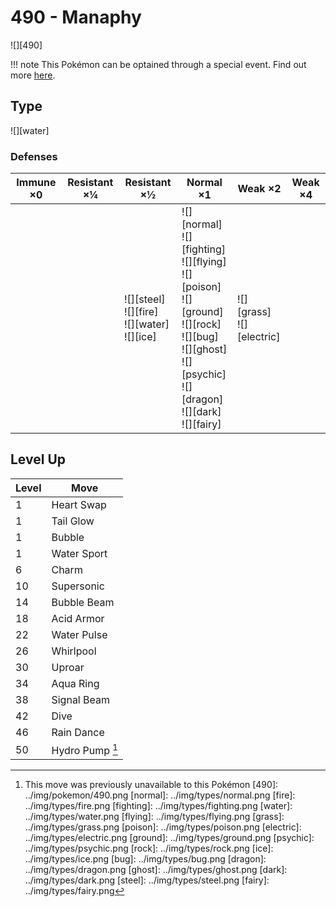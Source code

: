 # 490 - Manaphy
![][490]

!!! note
    This Pokémon can be optained through a special event. Find out more [here](../../special_events/#manaphy).

## Type

![][water]

### Defenses

Immune ×0 | Resistant ×¼ | Resistant ×½                                          | Normal ×1                                                                                                                                                                      | Weak ×2                         | Weak ×4
---       | ---          | ---                                                   | ---                                                                                                                                                                            | ---                             | ---
&nbsp;    | &nbsp;       | ![][steel]<br>![][fire]<br>![][water]<br>![][ice]<br> | ![][normal]<br>![][fighting]<br>![][flying]<br>![][poison]<br>![][ground]<br>![][rock]<br>![][bug]<br>![][ghost]<br>![][psychic]<br>![][dragon]<br>![][dark]<br>![][fairy]<br> | ![][grass]<br>![][electric]<br> | &nbsp;

## Level Up

Level | Move
---   | ---
1     | Heart Swap
1     | Tail Glow
1     | Bubble
1     | Water Sport
6     | Charm
10    | Supersonic
14    | Bubble Beam
18    | Acid Armor
22    | Water Pulse
26    | Whirlpool
30    | Uproar
34    | Aqua Ring
38    | Signal Beam
42    | Dive
46    | Rain Dance
50    | Hydro Pump [^1]

[^1]: This move was previously unavailable to this Pokémon
[490]: ../img/pokemon/490.png
[normal]: ../img/types/normal.png
[fire]: ../img/types/fire.png
[fighting]: ../img/types/fighting.png
[water]: ../img/types/water.png
[flying]: ../img/types/flying.png
[grass]: ../img/types/grass.png
[poison]: ../img/types/poison.png
[electric]: ../img/types/electric.png
[ground]: ../img/types/ground.png
[psychic]: ../img/types/psychic.png
[rock]: ../img/types/rock.png
[ice]: ../img/types/ice.png
[bug]: ../img/types/bug.png
[dragon]: ../img/types/dragon.png
[ghost]: ../img/types/ghost.png
[dark]: ../img/types/dark.png
[steel]: ../img/types/steel.png
[fairy]: ../img/types/fairy.png
